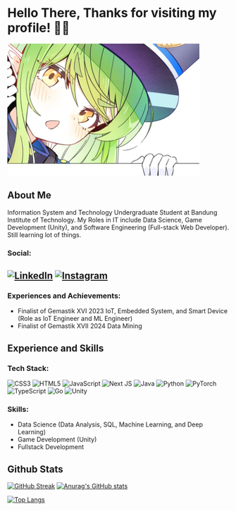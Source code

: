 # Hello There, Thanks for visiting my profile! 👋👋

<img src="https://github.com/zeev-haydar/zeev-haydar/blob/32a0f82b8abbc4e59375cd1558ab27686d582788/GXd2FRWbwAMkSqZ.jpeg" alt="Hikari" width=auto height=300 style="object-fit:contain;"/>

## About Me

Information System and Technology Undergraduate Student at Bandung Institute of Technology.
My Roles in IT include Data Science, Game Development (Unity), and Software Engineering (Full-stack Web Developer).
Still learning lot of things.

### Social:

 [![LinkedIn](https://img.shields.io/badge/LinkedIn-%230077B5.svg?logo=linkedin&logoColor=white)](https://www.linkedin.com/in/nazhif-haidar-putra-wibowo/) [![Instagram](https://img.shields.io/badge/Instagram-%23E4405F.svg?logo=Instagram&logoColor=white)](https://www.instagram.com/nazhifhaidar/)
----------------------------------------------------------

### Experiences and Achievements:
- Finalist of Gemastik XVI 2023 IoT, Embedded System, and Smart Device (Role as IoT Engineer and ML Engineer)
- Finalist of Gemastik XVII 2024 Data Mining

## Experience and Skills

### Tech Stack:

![CSS3](https://img.shields.io/badge/css3-%231572B6.svg?style=plastic&logo=css3&logoColor=white) 
![HTML5](https://img.shields.io/badge/html5-%23E34F26.svg?style=plastic&logo=html5&logoColor=white) 
![JavaScript](https://img.shields.io/badge/javascript-%23323330.svg?style=plastic&logo=javascript&logoColor=%23F7DF1E) 
![Next JS](https://img.shields.io/badge/Next-black?style=plastic&logo=next.js&logoColor=white)
![Java](https://img.shields.io/badge/java-%23ED8B00.svg?style=plastic&logo=java&logoColor=white)
![Python](https://img.shields.io/badge/python-3670A0?style=plastic&logo=python&logoColor=ffdd54) 
![PyTorch](https://img.shields.io/badge/Pytorch-white?style=plastic&logo=pytorch&logoColor=ee4c2c)
![TypeScript](https://img.shields.io/badge/typescript-%23007ACC.svg?style=plastic&logo=typescript&logoColor=white)
![Go](https://img.shields.io/badge/go-%2300ADD8.svg?style=plastic&logo=go&logoColor=white)
![Unity](https://img.shields.io/badge/unity-%23FFFFFF.svg?style=plastic&logo=unity&logoColor=black)

### Skills:

- Data Science (Data Analysis, SQL, Machine Learning, and Deep Learning)
- Game Development (Unity)
- Fullstack Development

## Github Stats

[![GitHub Streak](https://github-readme-streak-stats.herokuapp.com?user=zeev-haydar&theme=tokyonight&border_radius=5&locale=ja&date_format=j%20M%5B%20Y%5D)](https://git.io/streak-stats)
[![Anurag's GitHub stats](https://github-readme-stats.vercel.app/api?username=zeev-haydar&show_icons=true&theme=dracula&locale=id)](https://github.com/anuraghazra/github-readme-stats)

[![Top Langs](https://github-readme-stats.vercel.app/api/top-langs/?username=zeev-haydar&theme=tokyonight)](https://github.com/anuraghazra/github-readme-stats)
